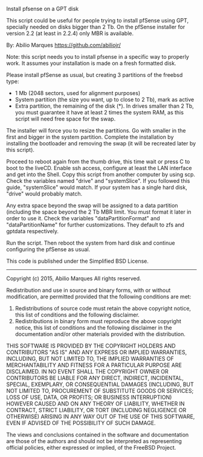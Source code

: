Install pfsense on a GPT disk

This script could be useful for people trying to install pfSense using GPT, specially needed 
on disks bigger than 2 Tb. On the pfSense installer for version 2.2 (at least in 2.2.4) 
only MBR is available.

By: Abilio Marques <https://github.com/abiliojr/>

Note: this script needs you to install pfsense in a specific way to properly work. It assumes your installation is made on a fresh formatted disk.

Please install pfSense as usual, but creating 3 partitions of the freebsd type:
  - 1 Mb (2048 sectors, used for alignment purposes)
  - System partition (the size you want, up to close to 2 Tb), mark as active
  - Extra partition, the remaining of the disk (*). In drives smaller than 2 Tb, you must guarantee it have at least 2 times the system RAM, as this script will need free space for the swap.

The installer will force you to resize the partitions. Go with smaller in the first and bigger in the system partition. Complete the installation by installing the bootloader and removing the swap (it will be recreated later by this script).
 
Proceed to reboot again from the thumb drive, this time wait or press C to boot to the liveCD. Enable ssh access, configure at least the LAN interface and get into the Shell. Copy this script from another computer by using scp. Check the variables named "drive" and "systemSlice". If you followed this guide, "systemSlice" would match. If your system has a single hard disk, "drive" would probably match.

Any extra space beyond the swap will be assigned to a data partition (including the space beyond the 2 Tb MBR limit. You must format it later in order to use it. Check the variables "dataPartitionFormat" and "dataPartitionName" for further customizations. They default to zfs and gptdata respectively.

Run the script. Then reboot the system from hard disk and continue configuring the pfSense as usual.

This code is published under the Simplified BSD License.

---

Copyright (c) 2015, Abilio Marques
All rights reserved.

Redistribution and use in source and binary forms, with or without
modification, are permitted provided that the following conditions are met:

1. Redistributions of source code must retain the above copyright notice, this
   list of conditions and the following disclaimer.
2. Redistributions in binary form must reproduce the above copyright notice,
   this list of conditions and the following disclaimer in the documentation
   and/or other materials provided with the distribution.

THIS SOFTWARE IS PROVIDED BY THE COPYRIGHT HOLDERS AND CONTRIBUTORS "AS IS" AND
ANY EXPRESS OR IMPLIED WARRANTIES, INCLUDING, BUT NOT LIMITED TO, THE IMPLIED
WARRANTIES OF MERCHANTABILITY AND FITNESS FOR A PARTICULAR PURPOSE ARE
DISCLAIMED. IN NO EVENT SHALL THE COPYRIGHT OWNER OR CONTRIBUTORS BE LIABLE FOR
ANY DIRECT, INDIRECT, INCIDENTAL, SPECIAL, EXEMPLARY, OR CONSEQUENTIAL DAMAGES
(INCLUDING, BUT NOT LIMITED TO, PROCUREMENT OF SUBSTITUTE GOODS OR SERVICES;
LOSS OF USE, DATA, OR PROFITS; OR BUSINESS INTERRUPTION) HOWEVER CAUSED AND
ON ANY THEORY OF LIABILITY, WHETHER IN CONTRACT, STRICT LIABILITY, OR TORT
(INCLUDING NEGLIGENCE OR OTHERWISE) ARISING IN ANY WAY OUT OF THE USE OF THIS
SOFTWARE, EVEN IF ADVISED OF THE POSSIBILITY OF SUCH DAMAGE.

The views and conclusions contained in the software and documentation are those
of the authors and should not be interpreted as representing official policies,
either expressed or implied, of the FreeBSD Project.
